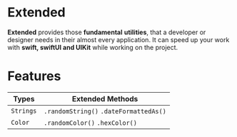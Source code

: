 # Extended
 
**Extended** provides those **fundamental** **utilities**, that a developer or designer needs in their almost every application. It can speed up your work with **swift, swiftUI and UIKit** while working on the project.

# Features

| Types        |  Extended Methods                                   |
| -------------| --------------------------------------------------- |
| `Strings`    | `.randomString()` `.dateFormattedAs()`                 |
| `Color`      | `.randomColor()` `.hexColor()`                      |
